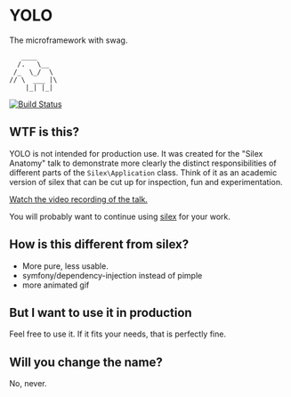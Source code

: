 # YOLO

The microframework with swag.

       ____
      /.   \__
     /_  \_/  \
    // \  ___ |\
        |_| |_|

[![Build Status](https://secure.travis-ci.org/igorw/yolo.png?branch=master)](http://travis-ci.org/igorw/yolo)

## WTF is this?

YOLO is not intended for production use. It was created for the "Silex
Anatomy" talk to demonstrate more clearly the distinct responsibilities of
different parts of the `Silex\Application` class. Think of it as an academic
version of silex that can be cut up for inspection, fun and experimentation.

[Watch the video recording of the talk.](https://vimeo.com/51201498)

You will probably want to continue using
[silex](https://github.com/fabpot/Silex) for your work.

## How is this different from silex?

* More pure, less usable.
* symfony/dependency-injection instead of pimple
* more animated gif

## But I want to use it in production

Feel free to use it. If it fits your needs, that is perfectly fine.

## Will you change the name?

No, never.
